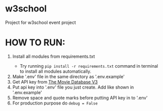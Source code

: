 # w3school
Project for w3school event project

<h1>HOW TO RUN:</h1>
<ol>
<li>Install all modules from requirements.txt</li>
<ul>
<li>Try running <code>pip install -r requirements.txt</code> command in terminal to install all modules automatically.</li>
</ul>
</li>
<li>Make '.env' file in the same directory as '.env.example'</li>
<li>Get API key from <a href='https://developers.themoviedb.org/3/getting-started/introduction'>The Movie Database V3</a></li>
<li>Put api key into '.env' file you just create. Add like shown in '.env.example'</li>
<li>Remove space and quote marks before putting API key in to '.env'</li>
<li>For production purpose do <code>debug = False</code></li>
</ol>
